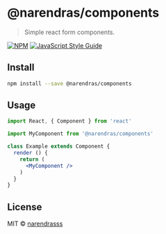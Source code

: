 # @narendras/components

> Simple react form components.

[![NPM](https://img.shields.io/npm/v/@narendras/components.svg)](https://www.npmjs.com/package/@narendras/components) [![JavaScript Style Guide](https://img.shields.io/badge/code_style-standard-brightgreen.svg)](https://standardjs.com)

## Install

```bash
npm install --save @narendras/components
```

## Usage

```jsx
import React, { Component } from 'react'

import MyComponent from '@narendras/components'

class Example extends Component {
  render () {
    return (
      <MyComponent />
    )
  }
}
```

## License

MIT © [narendrasss](https://github.com/narendrasss)
